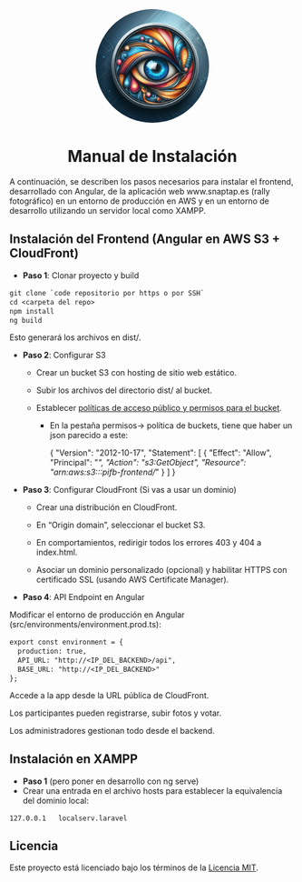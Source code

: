 <p align="center">
  <img src="Logo.png" alt="Foto Rally" width="200" style="border-radius: 100px;">
</p>
<h1 align="center">Manual de Instalación</h1>
A continuación, se describen los pasos necesarios para instalar el frontend, desarrollado con Angular, de la aplicación web www.snaptap.es (rally fotográfico) en un entorno de producción en AWS y en un entorno de desarrollo utilizando un servidor local como XAMPP.

## **Instalación del Frontend (Angular en AWS S3 + CloudFront)**
- **Paso 1**: Clonar proyecto y build 
````
git clone `code repositorio por https o por SSH` 
cd <carpeta del repo>
npm install
ng build 
````
Esto generará los archivos en dist/.

- **Paso 2**: Configurar S3
  - Crear un bucket S3 con hosting de sitio web estático.

  - Subir los archivos del directorio dist/ al bucket.

  - Establecer [políticas de acceso público y permisos para el bucket](https://docs.aws.amazon.com/es_es/AmazonS3/latest/userguide/creating-buckets-s3.html).
    - En la pestaña permisos-> política de buckets, tiene que haber un json parecido a este:
  
  
      {
        "Version": "2012-10-17",
        "Statement": [
            {
            "Effect": "Allow",
            "Principal": "*",
            "Action": "s3:GetObject",
            "Resource": "arn:aws:s3:::pifb-frontend/*"
            }
          ]
      }

- **Paso 3**: Configurar CloudFront (Si vas a usar un dominio)
  - Crear una distribución en CloudFront.

  - En “Origin domain”, seleccionar el bucket S3.

  - En comportamientos, redirigir todos los errores 403 y 404 a index.html.

  - Asociar un dominio personalizado (opcional) y habilitar HTTPS con certificado SSL (usando AWS Certificate Manager).

- **Paso 4**: API Endpoint en Angular
  
Modificar el entorno de producción en Angular (src/environments/environment.prod.ts):
````
export const environment = {
  production: true,
  API_URL: "http://<IP_DEL_BACKEND>/api",
  BASE_URL: "http://<IP_DEL_BACKEND>"
};
````
Accede a la app desde la URL pública de CloudFront.

Los participantes pueden registrarse, subir fotos y votar.

Los administradores gestionan todo desde el backend.

## **Instalación en XAMPP**

  - **Paso 1** (pero poner en desarrollo con ng serve)
  - Crear una entrada en el archivo hosts para establecer la equivalencia del dominio local:
  ````
  127.0.0.1   localserv.laravel
  ````

## Licencia

Este proyecto está licenciado bajo los términos de la [Licencia MIT](./LICENSE.md).
